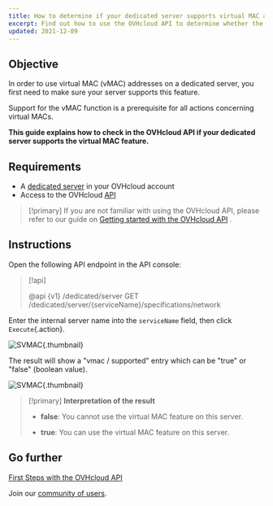 ```yaml
---
title: How to determine if your dedicated server supports virtual MAC addresses
excerpt: Find out how to use the OVHcloud API to determine whether the virtual MAC feature is supported on a dedicated server 
updated: 2021-12-09
---
```


## Objective

In order to use virtual MAC (vMAC) addresses on a dedicated server, you first need to make sure your server supports this feature.

Support for the vMAC function is a prerequisite for all actions concerning virtual MACs.

**This guide explains how to check in the OVHcloud API if your dedicated server supports the virtual MAC feature.**

## Requirements

- A [dedicated server](/links/bare-metal/bare-metal) in your OVHcloud account
- Access to the OVHcloud [API](https://api.ovh.com/)

> [!primary]
> If you are not familiar with using the OVHcloud API, please refer to our guide on [Getting started with the OVHcloud API](/pages/manage_and_operate/api/first-steps) .

## Instructions

Open the following API endpoint in the API console:

> [!api]
>
> @api {v1} /dedicated/server GET /dedicated/server/{serviceName}/specifications/network
>

Enter the internal server name into the `serviceName` field, then click `Execute`{.action}.

![SVMAC](images/support_virtual_mac_02.png){.thumbnail}

The result will show a "vmac / supported" entry which can be "true" or "false" (boolean value).

![SVMAC](images/support_virtual_mac_04.png){.thumbnail}

> [!primary]
> **Interpretation of the result**
>
> - **false**: You cannot use the virtual MAC feature on this server.
>
> - **true**: You can use the virtual MAC feature on this server.
>

## Go further

[First Steps with the OVHcloud API](/pages/manage_and_operate/api/first-steps)

Join our [community of users](/links/community).